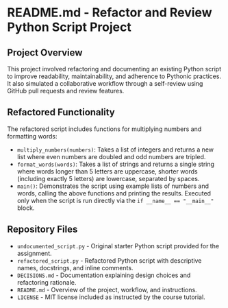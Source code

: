 # README.md - Refactor and Review Python Script Project

## Project Overview
This project involved refactoring and documenting an existing Python script to improve readability, maintainability, and adherence to Pythonic practices. It also simulated a collaborative workflow through a self-review using GitHub pull requests and review features.

## Refactored Functionality
The refactored script includes functions for multiplying numbers and formatting words:
- `multiply_numbers(numbers)`: Takes a list of integers and returns a new list where even numbers are doubled and odd numbers are tripled.
- `format_words(words)`: Takes a list of strings and returns a single string where words longer than 5 letters are uppercase, shorter words (including exactly 5 letters) are lowercase, separated by spaces.
- `main()`: Demonstrates the script using example lists of numbers and words, calling the above functions and printing the results. Executed only when the script is run directly via the `if __name__ == "__main__"` block.

## Repository Files
- `undocumented_script.py` - Original starter Python script provided for the assignment.
- `refactored_script.py` - Refactored Python script with descriptive names, docstrings, and inline comments.
- `DECISIONS.md` - Documentation explaining design choices and refactoring rationale.
- `README.md` - Overview of the project, workflow, and instructions.
- `LICENSE` - MIT license included as instructed by the course tutorial.